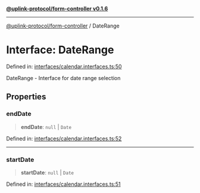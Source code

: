 [**@uplink-protocol/form-controller v0.1.6**](../README.md)

***

[@uplink-protocol/form-controller](../globals.md) / DateRange

# Interface: DateRange

Defined in: [interfaces/calendar.interfaces.ts:50](https://github.com/jmkcoder/uplink-protocol-calendar/blob/f78ad3d76836bc48e6721214f929c06c541c2ab7/src/interfaces/calendar.interfaces.ts#L50)

DateRange - Interface for date range selection

## Properties

### endDate

> **endDate**: `null` \| `Date`

Defined in: [interfaces/calendar.interfaces.ts:52](https://github.com/jmkcoder/uplink-protocol-calendar/blob/f78ad3d76836bc48e6721214f929c06c541c2ab7/src/interfaces/calendar.interfaces.ts#L52)

***

### startDate

> **startDate**: `null` \| `Date`

Defined in: [interfaces/calendar.interfaces.ts:51](https://github.com/jmkcoder/uplink-protocol-calendar/blob/f78ad3d76836bc48e6721214f929c06c541c2ab7/src/interfaces/calendar.interfaces.ts#L51)
